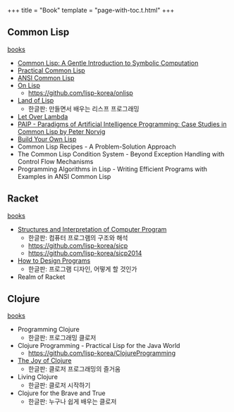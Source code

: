 +++
title = "Book"
template = "page-with-toc.t.html"
+++

## Common Lisp

[books](https://lisp-lang.org/books/)

- [Common Lisp: A Gentle Introduction to Symbolic Computation](https://www.cs.cmu.edu/~dst/LispBook/)
- [Practical Common Lisp](https://gigamonkeys.com/book/)
- [ANSI Common Lisp](http://www.paulgraham.com/acl.html)
- [On Lisp](http://www.paulgraham.com/onlisptext.html)
  - <https://github.com/lisp-korea/onlisp>
- [Land of Lisp](http://landoflisp.com/)
  - 한글판: 만들면서 배우는 리스프 프로그래밍
- [Let Over Lambda](https://letoverlambda.com/)
- [PAIP - Paradigms of Artificial Intelligence Programming: Case Studies in Common Lisp by Peter Norvig](https://github.com/norvig/paip-lisp)
- [Build Your Own Lisp](https://www.buildyourownlisp.com/)
- Common Lisp Recipes - A Problem-Solution Approach
- The Common Lisp Condition System - Beyond Exception Handling with Control Flow Mechanisms
- Programming Algorithms in Lisp - Writing Efficient Programs with Examples in ANSI Common Lisp

## Racket

[books](https://erkin.party/scheme/bibliography/)

- [Structures and Interpretation of Computer Program](https://mitp-content-server.mit.edu/books/content/sectbyfn/books_pres_0/6515/sicp.zip/index.html)
  - 한글판: 컴퓨터 프로그램의 구조와 해석
  - <https://github.com/lisp-korea/sicp>
  - <https://github.com/lisp-korea/sicp2014>
- [How to Design Programs](https://htdp.org/from-first-to-second-edition.html)
  - 한글판: 프로그램 디자인, 어떻게 할 것인가
- Realm of Racket

## Clojure

[books](https://clojure.org/community/books)

- Programming Clojure
  - 한글판: 프로그래밍 클로저
- Clojure Programming - Practical Lisp for the Java World
  - <https://github.com/lisp-korea/ClojureProgramming>
- [The Joy of Clojure](https://www.manning.com/books/the-joy-of-clojure-second-edition)
  - 한글판: 클로저 프로그래밍의 즐거움
- Living Clojure
  - 한글판: 클로저 시작하기
- Clojure for the Brave and True
  - 한글판: 누구나 쉽게 배우는 클로저
